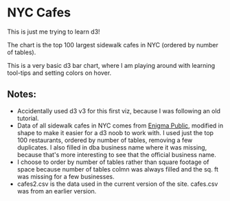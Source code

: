 # NYC Cafes

This is just me trying to learn d3!

The chart is the top 100 largest sidewalk cafes in NYC (ordered by number of tables). 

This is a very basic d3 bar chart, where I am playing around with learning tool-tips and setting colors on hover. 

## Notes:
- Accidentally used d3 v3 for this first viz, because I was following an old tutorial. 
- Data of all sidewalk cafes in NYC comes from [Enigma Public](https://public.enigma.com/datasets/new-york-city-sidewalk-cafe-licenses/4cae64c2-e309-4ee9-94d5-93ed99818bba), modified in shape to make it easier for a d3 noob to work with. I used just the top 100 restaurants, ordered by number of tables, removing a few duplicates. I also filled in dba business name where it was missing, because that's more interesting to see that the official business name. 
- I choose to order by number of tables rather than square footage of space because number of tables colmn was always filled and the sq. ft was missing for a few businesses. 
- cafes2.csv is the data used in the current version of the site. cafes.csv was from an earlier version.